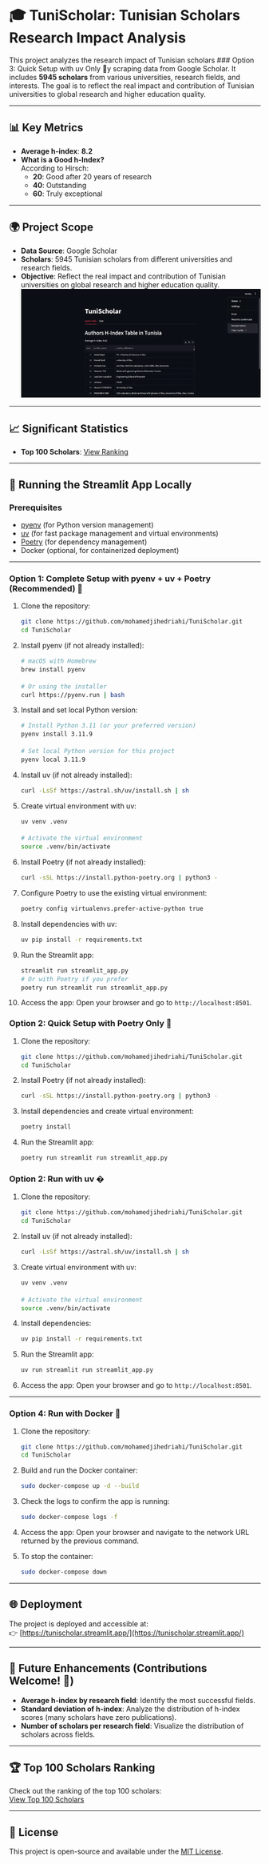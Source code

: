 # 🎓 TuniScholar: Tunisian Scholars Research Impact Analysis

This project analyzes the research impact of Tunisian scholars ### Option 3: Quick Setup with uv Only 🚀y scraping data from Google Scholar. It includes **5945 scholars** from various universities, research fields, and interests. The goal is to reflect the real impact and contribution of Tunisian universities to global research and higher education quality.

---

## 📊 Key Metrics
- **Average h-index**: **8.2**
- **What is a Good h-Index?**  
  According to Hirsch:
  - **20**: Good after 20 years of research
  - **40**: Outstanding
  - **60**: Truly exceptional

---

## 🌍 Project Scope
- **Data Source**: Google Scholar
- **Scholars**: 5945 Tunisian scholars from different universities and research fields.
- **Objective**: Reflect the real impact and contribution of Tunisian universities on global research and higher education quality.
![Alt text](Tunischolar_gif.gif)
---

## 📈 Significant Statistics
- **Top 100 Scholars**: [View Ranking](scholars_ranking.md)

---

## 🚀 Running the Streamlit App Locally

### Prerequisites
- [pyenv](https://github.com/pyenv/pyenv) (for Python version management)
- [uv](https://docs.astral.sh/uv/) (for fast package management and virtual environments)
- [Poetry](https://python-poetry.org/) (for dependency management)
- Docker (optional, for containerized deployment)

---

### Option 1: Complete Setup with pyenv + uv + Poetry (Recommended) 🚀
1. Clone the repository:
   ```bash
   git clone https://github.com/mohamedjihedriahi/TuniScholar.git
   cd TuniScholar
   ```

2. Install pyenv (if not already installed):
   ```bash
   # macOS with Homebrew
   brew install pyenv
   
   # Or using the installer
   curl https://pyenv.run | bash
   ```

3. Install and set local Python version:
   ```bash
   # Install Python 3.11 (or your preferred version)
   pyenv install 3.11.9
   
   # Set local Python version for this project
   pyenv local 3.11.9
   ```

4. Install uv (if not already installed):
   ```bash
   curl -LsSf https://astral.sh/uv/install.sh | sh
   ```

5. Create virtual environment with uv:
   ```bash
   uv venv .venv
   
   # Activate the virtual environment
   source .venv/bin/activate
   ```

6. Install Poetry (if not already installed):
   ```bash
   curl -sSL https://install.python-poetry.org | python3 -
   ```

7. Configure Poetry to use the existing virtual environment:
   ```bash
   poetry config virtualenvs.prefer-active-python true
   ```

8. Install dependencies with uv:
   ```bash
   uv pip install -r requirements.txt
   ```

9. Run the Streamlit app:
   ```bash
   streamlit run streamlit_app.py
   # Or with Poetry if you prefer
   poetry run streamlit run streamlit_app.py
   ```

10. Access the app:
    Open your browser and go to `http://localhost:8501`.

### Option 2: Quick Setup with Poetry Only 🐍
1. Clone the repository:
   ```bash
   git clone https://github.com/mohamedjihedriahi/TuniScholar.git
   cd TuniScholar
   ```

2. Install Poetry (if not already installed):
   ```bash
   curl -sSL https://install.python-poetry.org | python3 -
   ```

3. Install dependencies and create virtual environment:
   ```bash
   poetry install
   ```

4. Run the Streamlit app:
   ```bash
   poetry run streamlit run streamlit_app.py
   ```

### Option 2: Run with uv �
1. Clone the repository:
   ```bash
   git clone https://github.com/mohamedjihedriahi/TuniScholar.git
   cd TuniScholar
   ```

2. Install uv (if not already installed):
   ```bash
   curl -LsSf https://astral.sh/uv/install.sh | sh
   ```

3. Create virtual environment with uv:
   ```bash
   uv venv .venv
   
   # Activate the virtual environment
   source .venv/bin/activate
   ```

4. Install dependencies:
   ```bash
   uv pip install -r requirements.txt
   ```

5. Run the Streamlit app:
   ```bash
   uv run streamlit run streamlit_app.py
   ```

6. Access the app:
   Open your browser and go to `http://localhost:8501`.

---

### Option 4: Run with Docker 🐳
1. Clone the repository:
   ```bash
   git clone https://github.com/mohamedjihedriahi/TuniScholar.git
   cd TuniScholar
   ```

2. Build and run the Docker container:
   ```bash
   sudo docker-compose up -d --build
   ```

3. Check the logs to confirm the app is running:
   ```bash
   sudo docker-compose logs -f
   ```

4. Access the app:
   Open your browser and navigate to the network URL returned by the previous command.

5. To stop the container:
   ```bash
   sudo docker-compose down
   ```

---

## 🌐 Deployment
The project is deployed and accessible at:  
👉 [https://tunischolar.streamlit.app/](https://tunischolar.streamlit.app/)

---

## 🔮 Future Enhancements (Contributions Welcome! 🙌)
- **Average h-index by research field**: Identify the most successful fields.
- **Standard deviation of h-index**: Analyze the distribution of h-index scores (many scholars have zero publications).
- **Number of scholars per research field**: Visualize the distribution of scholars across fields.

---

## 🏆 Top 100 Scholars Ranking
Check out the ranking of the top 100 scholars:  
[View Top 100 Scholars](scholars_ranking.md)

---

## 📜 License
This project is open-source and available under the [MIT License](LICENSE).
